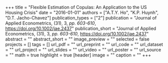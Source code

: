 +++
title = "Flexible Estimation of Copulas: An Application to the US Housing Crisis"
date = "2016-01-01"
authors = ["A.T.Y. Ho", "K.P. Huynh", "D.T. Jacho-Chavez"]
publication_types = ["2"]
publication = "Journal of Applied Econometrics, (31), 3, _pp. 603-610_, https://doi.org/10.1002/jae.2437"
publication_short = "Journal of Applied Econometrics, (31), 3, _pp. 603-610_, https://doi.org/10.1002/jae.2437"
abstract = ""
abstract_short = ""
image_preview = ""
selected = false
projects = []
tags = []
url_pdf = ""
url_preprint = ""
url_code = ""
url_dataset = ""
url_project = ""
url_slides = ""
url_video = ""
url_poster = ""
url_source = ""
math = true
highlight = true
[header]
image = ""
caption = ""
+++
